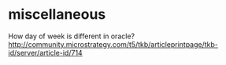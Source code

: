 # miscellaneous

How day of week is different in oracle?
http://community.microstrategy.com/t5/tkb/articleprintpage/tkb-id/server/article-id/714
